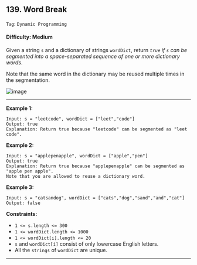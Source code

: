 ## 139. Word Break

```Tag```: ```Dynamic Programming```

#### Difficulty: Medium

Given a string ```s``` and a dictionary of strings ```wordDict```, return _```true``` if ```s``` can be segmented into a space-separated sequence of one or more dictionary words_.

Note that the same word in the dictionary may be reused multiple times in the segmentation.

![image](https://user-images.githubusercontent.com/35042430/219778036-477a29ba-d8d6-4d23-a329-111121cf2e9b.png)

---

__Example 1:__
```
Input: s = "leetcode", wordDict = ["leet","code"]
Output: true
Explanation: Return true because "leetcode" can be segmented as "leet code".
```

__Example 2:__
```
Input: s = "applepenapple", wordDict = ["apple","pen"]
Output: true
Explanation: Return true because "applepenapple" can be segmented as "apple pen apple".
Note that you are allowed to reuse a dictionary word.
```

__Example 3:__
```
Input: s = "catsandog", wordDict = ["cats","dog","sand","and","cat"]
Output: false
```

__Constraints:__

- ```1 <= s.length <= 300```
- ```1 <= wordDict.length <= 1000```
- ```1 <= wordDict[i].length <= 20```
- ```s``` and ```wordDict[i]``` consist of only lowercase English letters.
- All the ```strings``` of ```wordDict``` are unique.

---

